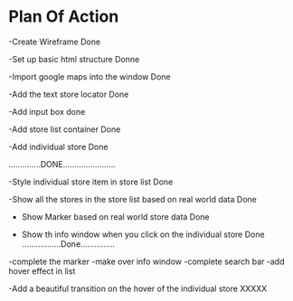 # Plan Of Action
 -Create Wireframe Done

 -Set up basic html structure Donne

 -Import google maps into the window Done

 -Add the text store locator Done

 -Add input box done

 -Add store list container Done

 -Add individual store Done

 ..............DONE.......................
 
 -Style individual store item in store list Done

 -Show all the stores in the store list based on real world data Done

 - Show Marker based on real world store data Done

 - Show th info window when you click on the individual store Done
 .................Done...............

 -complete the marker 
 -make over info window
 -complete search bar
 -add hover effect in list

 -Add a beautiful transition on the hover of the individual store  XXXXX




